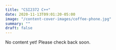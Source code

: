 ```yaml
---
title: "CSI2372 C++"
date: 2020-11-13T09:01:20-05:00
image: "/content-cover-images/coffee-phone.jpg"
summary: ""
draft: false
---
```


No content yet! Please check back soon.
